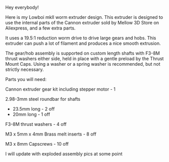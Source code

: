 Hey everybody!

Here is my Lowboi mkII worm extruder design. This extruder is designed to use the internal parts of the Cannon extruder sold by Mellow 3D Store on Aliexpress, and a few extra parts.

It uses a 19.5:1 reduction worm drive to drive large gears and hobs. This extruder can push a lot of filament and produces a nice smooth extrusion.

The gear/hob assembly is supported on custom length shafts with F3-8M thrust washers either side, held in place with a gentle preload by the Thrust Mount Caps. Using a washer or a spring washer is recommended, but not strictly necessary.

Parts you will need:

Cannon extruder gear kit including stepper motor - 1

2.98-3mm steel roundbar for shafts
  - 23.5mm long - 2 off
  - 20mm long - 1 off

F3-8M thrust washers - 4 off

M3 x 5mm x 4mm Brass melt inserts - 8 off

M3 x 8mm Capscrews - 10 off

I will update with exploded assembly pics at some point

